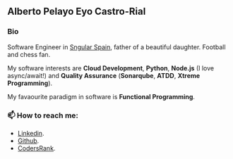 ## Alberto Pelayo Eyo Castro-Rial

### Bio

Software Engineer in [Sngular Spain][1], father of a beautiful daughter. Football and chess fan.

My software interests are **Cloud Development**, **Python**, **Node.js** (I love async/await!) and **Quality Assurance** (**Sonarqube**, **ATDD**, **Xtreme Programming**).

My favaourite paradigm in software is **Functional Programming**.

### 📫 How to reach me:

* [Linkedin][2].
* [Github][3].
* [CodersRank][4].

<!--
**apecr/apecr** is a ✨ _special_ ✨ repository because its `README.md` (this file) appears on your GitHub profile.

Here are some ideas to get you started:

- 🔭 I’m currently working on ...
- 🌱 I’m currently learning ...
- 👯 I’m looking to collaborate on ...
- 🤔 I’m looking for help with ...
- 💬 Ask me about ...
- 📫 How to reach me: ...
- 😄 Pronouns: ...
- ⚡ Fun fact: ...
-->

[1]: https://www.sngular.com/
[2]: https://www.linkedin.com/in/alberto-eyo-castro-rial-0aa741121/
[3]: https://github.com/apecr
[4]: https://profile.codersrank.io/user/apecr
